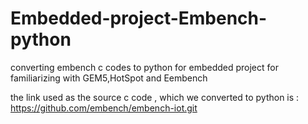 # Embedded-project-Embench-python
converting embench c codes to python for embedded project for familiarizing with GEM5,HotSpot and Eembench

the link used as the source c code , which we converted to python is  : https://github.com/embench/embench-iot.git
